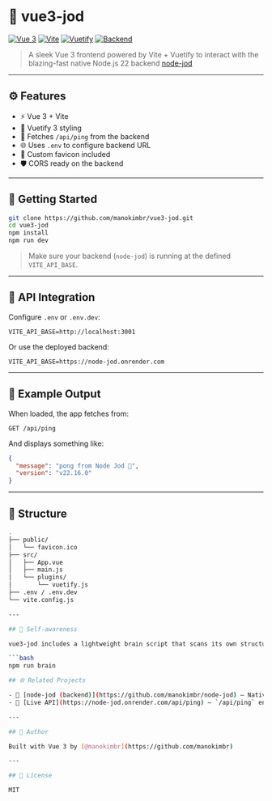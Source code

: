 # 🧬 vue3-jod

[![Vue 3](https://img.shields.io/badge/vue-3.x-green?logo=vue.js)](https://vuejs.org/)
[![Vite](https://img.shields.io/badge/vite-ready-purple?logo=vite)](https://vitejs.dev/)
[![Vuetify](https://img.shields.io/badge/ui-vuetify%203-blueviolet?logo=vuetify)](https://vuetifyjs.com/)
[![Backend](https://img.shields.io/badge/API-node--jod-blue?logo=node.js)](https://github.com/manokimbr/node-jod)

> A sleek Vue 3 frontend powered by Vite + Vuetify to interact with the blazing-fast native Node.js 22 backend [node-jod](https://github.com/manokimbr/node-jod)

---

## ⚙️ Features

- ⚡ Vue 3 + Vite
- 🎨 Vuetify 3 styling
- 🔗 Fetches `/api/ping` from the backend
- 🌐 Uses `.env` to configure backend URL
- 🧬 Custom favicon included
- 🛡️ CORS ready on the backend

---

## 🚀 Getting Started

```bash
git clone https://github.com/manokimbr/vue3-jod.git
cd vue3-jod
npm install
npm run dev
````

> Make sure your backend (`node-jod`) is running at the defined `VITE_API_BASE`.

---

## 🔌 API Integration

Configure `.env` or `.env.dev`:

```env
VITE_API_BASE=http://localhost:3001
```

Or use the deployed backend:

```env
VITE_API_BASE=https://node-jod.onrender.com
```

---

## 🧪 Example Output

When loaded, the app fetches from:

```
GET /api/ping
```

And displays something like:

```json
{
  "message": "pong from Node Jod 🧬",
  "version": "v22.16.0"
}
```

---

## 📁 Structure

```bash
.
├── public/
│   └── favicon.ico
├── src/
│   ├── App.vue
│   ├── main.js
│   └── plugins/
│       └── vuetify.js
├── .env / .env.dev
└── vite.config.js

---

## 🧠 Self-awareness

vue3-jod includes a lightweight brain script that scans its own structure;

```bash
npm run brain

## 🌐 Related Projects

- 🔌 [node-jod (backend)](https://github.com/manokimbr/node-jod) — Native Node.js 22 API server
- 🧬 [Live API](https://node-jod.onrender.com/api/ping) — `/api/ping` endpoint (JSON response)

---

## 👤 Author

Built with Vue 3 by [@manokimbr](https://github.com/manokimbr)

---

## 📄 License

MIT

